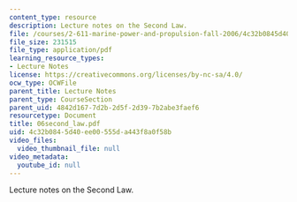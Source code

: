 ```yaml
---
content_type: resource
description: Lecture notes on the Second Law.
file: /courses/2-611-marine-power-and-propulsion-fall-2006/4c32b0845d40ee00555da443f8a0f58b_06second_law.pdf
file_size: 231515
file_type: application/pdf
learning_resource_types:
- Lecture Notes
license: https://creativecommons.org/licenses/by-nc-sa/4.0/
ocw_type: OCWFile
parent_title: Lecture Notes
parent_type: CourseSection
parent_uid: 4842d167-7d2b-2d5f-2d39-7b2abe3faef6
resourcetype: Document
title: 06second_law.pdf
uid: 4c32b084-5d40-ee00-555d-a443f8a0f58b
video_files:
  video_thumbnail_file: null
video_metadata:
  youtube_id: null
---
```

Lecture notes on the Second Law.